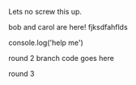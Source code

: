 
Lets no screw this up.

bob and carol are here!
fjksdfahflds

console.log('help me')


round 2 branch code goes here

round 3 